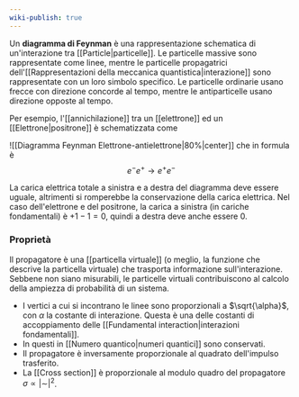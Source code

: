 ```yaml
---
wiki-publish: true
---
```

Un **diagramma di Feynman** è una rappresentazione schematica di un'interazione tra [[Particle|particelle]]. Le particelle massive sono rappresentate come linee, mentre le particelle propagatrici dell'[[Rappresentazioni della meccanica quantistica|interazione]] sono rappresentate con un loro simbolo specifico. Le particelle ordinarie usano frecce con direzione concorde al tempo, mentre le antiparticelle usano direzione opposte al tempo.

Per esempio, l'[[annichilazione]] tra un [[elettrone]] ed un [[Elettrone|positrone]] è schematizzata come

![[Diagramma Feynman Elettrone-antielettrone|80%|center]]
che in formula è
$$e^{-}e^{+} \rightarrow e^{+}e^{-}$$

La carica elettrica totale a sinistra e a destra del diagramma deve essere uguale, altrimenti si romperebbe la conservazione della carica elettrica. Nel caso dell'elettrone e del positrone, la carica a sinistra (in cariche fondamentali) è $+1-1=0$, quindi a destra deve anche essere $0$.
### Proprietà
Il propagatore è una [[particella virtuale]] (o meglio, la funzione che descrive la particella virtuale) che trasporta informazione sull'interazione. Sebbene non siano misurabili, le particelle virtuali contribuiscono al calcolo della ampiezza di probabilità di un sistema.

- I vertici a cui si incontrano le linee sono proporzionali a $\sqrt{\alpha}$, con $\alpha$ la costante di interazione. Questa è una delle costanti di accoppiamento delle [[Fundamental interaction|interazioni fondamentali]].
- In questi in [[Numero quantico|numeri quantici]] sono conservati.
- Il propagatore è inversamente proporzionale al quadrato dell'impulso trasferito.
- La [[Cross section]] è proporzionale al modulo quadro del propagatore $\sigma\propto|\sim|^{2}$.